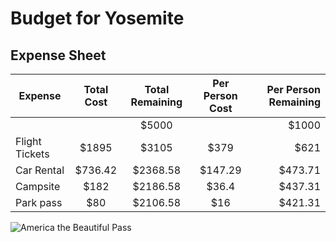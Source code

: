 # Budget for Yosemite

## Expense Sheet

| Expense         |    Total Cost    | Total Remaining | Per Person Cost | Per Person Remaining |
|-----------------|:----------------:|:---------------:|:---------------:|---------------------:|
|                 |                  | $5000           |                 | $1000                |
| Flight Tickets  | $1895            | $3105           | $379            | $621                 |
| Car Rental      | $736.42          | $2368.58        | $147.29         | $473.71              |
| Campsite        | $182             | $2186.58        | $36.4           | $437.31              |
| Park pass       | $80              | $2106.58        | $16             | $421.31              |

![America the Beautiful Pass](https://github.com/danielking13/TripProjectSE/blob/feature/budget/americaTheBeautifulPass.PNG "America the Beautiful Pass")
